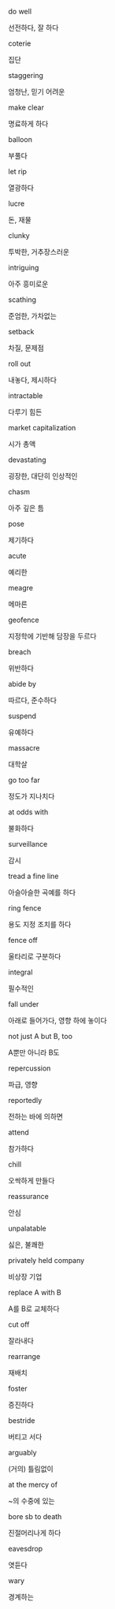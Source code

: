 do well

선전하다, 잘 하다

coterie

집단

staggering

엄청난, 믿기 어려운

make clear

명료하게 하다

balloon

부풀다

let rip

열광하다

lucre

돈, 재물

clunky

투박한, 거추장스러운

intriguing

아주 흥미로운

scathing

준엄한, 가차없는

setback

차질, 문제점

roll out

내놓다, 제시하다

intractable

다루기 힘든

market capitalization

시가 총액

devastating

굉장한, 대단히 인상적인

chasm

아주 깊은 틈

pose

제기하다

acute

예리한

meagre

메마른

geofence

지정학에 기반해 담장을 두르다

breach

위반하다

abide by

따르다, 준수하다

suspend

유예하다

massacre

대학살

go too far

정도가 지나치다

at odds with

불화하다

surveillance

감시

tread a fine line

아슬아슬한 곡예를 하다

ring fence

용도 지정 조치를 하다

fence off

울타리로 구분하다

integral

필수적인

fall under

아래로 들어가다, 영향 하에 놓이다

not just A but B, too

A뿐만 아니라 B도

repercussion

파급, 영향

reportedly

전하는 바에 의하면

attend

참가하다

chill

오싹하게 만들다

reassurance

안심

unpalatable

싫은, 불쾌한

privately held company

비상장 기업

replace A with B

A를 B로 교체하다

cut off

잘라내다

rearrange

재배치

foster

증진하다

bestride

버티고 서다

arguably

(거의) 틀림없이

at the mercy of

~의 수중에 있는

bore sb to death

진절머리나게 하다

eavesdrop

엿듣다

wary

경계하는

